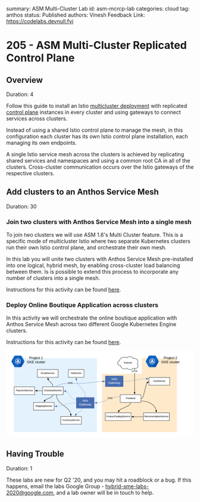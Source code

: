 summary: ASM Multi-Cluster Lab
id: asm-mcrcp-lab
categories: cloud
tag: anthos
status: Published
authors: Vinesh
Feedback Link: https://codelabs.devnull.fyi

# 205 - ASM Multi-Cluster Replicated Control Plane

<!-- ---------------------------------------------------------------------------- -->
## Overview

Duration: 4

Follow this guide to install an Istio [multicluster deployment](https://istio.io/latest/docs/ops/deployment/deployment-models/#multiple-clusters) with replicated [control plane](https://istio.io/latest/docs/ops/deployment/deployment-models/#control-plane-models) instances in every cluster and using gateways to connect services across clusters.

Instead of using a shared Istio control plane to manage the mesh, in this configuration each cluster has its own Istio control plane installation, each managing its own endpoints.

A single Istio service mesh across the clusters is achieved by replicating shared services and namespaces and using a common root CA in all of the clusters. Cross-cluster communication occurs over the Istio gateways of the respective clusters.

<!-- ---------------------------------------------------------------------------- -->
## Add clusters to an Anthos Service Mesh

Duration: 30

### Join two clusters with Anthos Service Mesh into a single mesh

To join two clusters we will use ASM 1.6's Multi Cluster feature. This is a specific mode of multicluster Istio where two separate Kubernetes clusters run their own Istio control plane, and orchestrate their own mesh.

In this lab you will unite two clusters with Anthos Service Mesh pre-installed into one logical, hybrid mesh, by enabling cross-cluster load balancing between them. Is is possible to extend this process to incorporate any number of clusters into a single mesh.

Instructions for this activity can be found [here](https://cloud.google.com/service-mesh/docs/gke-install-multi-cluster).

### Deploy Online Boutique Application across clusters

In this activity we will orchestrate the online boutique application with Anthos Service Mesh across two different Google Kubernetes Engine clusters.

Instructions for this activity can be found [here](https://github.com/mvpzone/hipster/tree/master/mcrcp).

![Boutique Multi-Cluster Deployment](assets/hipster-mcrcp-topology.png)

<!-- ---------------------------------------------------------------------------- -->
## Having Trouble

Duration: 1

These labs are new for Q2 '20, and you may hit a roadblock or a bug. If this happens, email the labs Google Group - [hybrid-sme-labs-2020@google.com](mailto:hybrid-sme-labs-2020@google.com), and a lab owner will be in touch to help.

